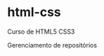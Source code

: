 # html-css
 Curso de HTML5 CSS3

 Gerenciamento de repositórios


<a href='https://gabrielforcode.github.io/html-css/Exercícios/ex021/index.html'>
